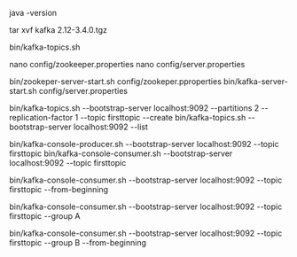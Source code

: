 java -version

tar xvf kafka 2.12-3.4.0.tgz

bin/kafka-topics.sh

nano config/zookeeper.properties 
nano config/server.properties 

bin/zookeper-server-start.sh config/zookeper.pproperties
bin/kafka-server-start.sh config/server.properties 

bin/kafka-topics.sh --bootstrap-server localhost:9092 --partitions 2 --replication-factor 1 --topic firsttopic --create
bin/kafka-topics.sh --bootstrap-server localhost:9092 --list


bin/kafka-console-producer.sh --bootstrap-server localhost:9092 --topic firsttopic
bin/kafka-console-consumer.sh --bootstrap-server localhost:9092 --topic firsttopic

bin/kafka-console-consumer.sh --bootstrap-server localhost:9092 --topic firsttopic --from-beginning

bin/kafka-console-consumer.sh --bootstrap-server localhost:9092 --topic firsttopic --group A

bin/kafka-console-consumer.sh --bootstrap-server localhost:9092 --topic firsttopic --group B --from-beginning
